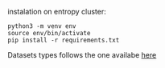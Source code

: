 instalation on entropy cluster:
```
python3 -m venv env
source env/bin/activate
pip install -r requirements.txt
```


Datasets types follows the one availabe [here](https://huggingface.co/datasets/sentence-transformers/embedding-training-data)